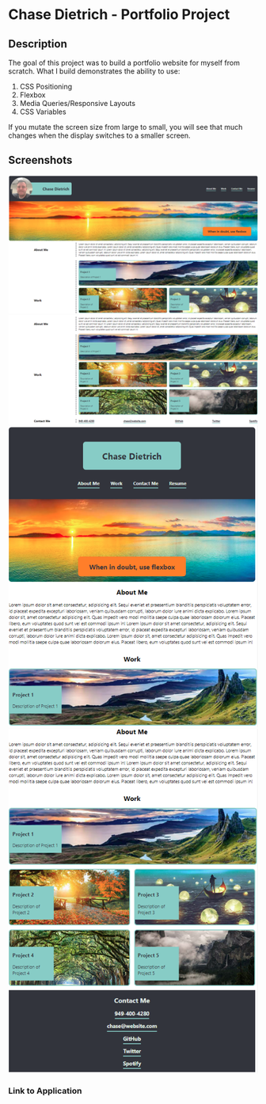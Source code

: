 # Chase Dietrich - Portfolio Project

## Description

The goal of this project was to build a portfolio website for myself from scratch. What I build demonstrates the ability to use:

1. CSS Positioning
2. Flexbox
3. Media Queries/Responsive Layouts
4. CSS Variables

If you mutate the screen size from large to small, you will see that much changes when the display switches to a smaller screen.

## Screenshots

![Wide Layout Top](./main/assets/images/screenshot1.png)
![Wide Layout Bottom](./main/assets/images/screenshot2.png)
![Wide Layout Top - Mobile](./main/assets/images/screenshot3.png)
![Wide Layout Bottom - Mobile](./main/assets/images/screenshot4.png)

### Link to Application
